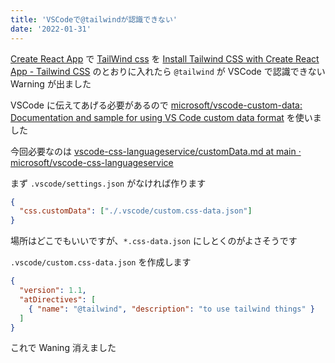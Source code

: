```yaml
---
title: 'VSCodeで@tailwindが認識できない'
date: '2022-01-31'
---
```


[Create React App](https://create-react-app.dev/) で [TailWind css](https://tailwindcss.com/) を
[Install Tailwind CSS with Create React App \- Tailwind CSS](https://tailwindcss.com/docs/guides/create-react-app) のとおりに入れたら
`@tailwind` が VSCode で認識できない Warning が出ました

VSCode に伝えてあげる必要があるので [microsoft/vscode-custom-data: Documentation and sample for using VS Code custom data format](https://github.com/microsoft/vscode-custom-data) を使いました

今回必要なのは [vscode-css-languageservice/customData.md at main · microsoft/vscode-css-languageservice](https://github.com/microsoft/vscode-css-languageservice/blob/main/docs/customData.md)

まず `.vscode/settings.json` がなければ作ります

```json
{
  "css.customData": ["./.vscode/custom.css-data.json"]
}
```

場所はどこでもいいですが、`*.css-data.json` にしとくのがよさそうです

`.vscode/custom.css-data.json` を作成します

```json
{
  "version": 1.1,
  "atDirectives": [
    { "name": "@tailwind", "description": "to use tailwind things" }
  ]
}
```

これで Waning 消えました
